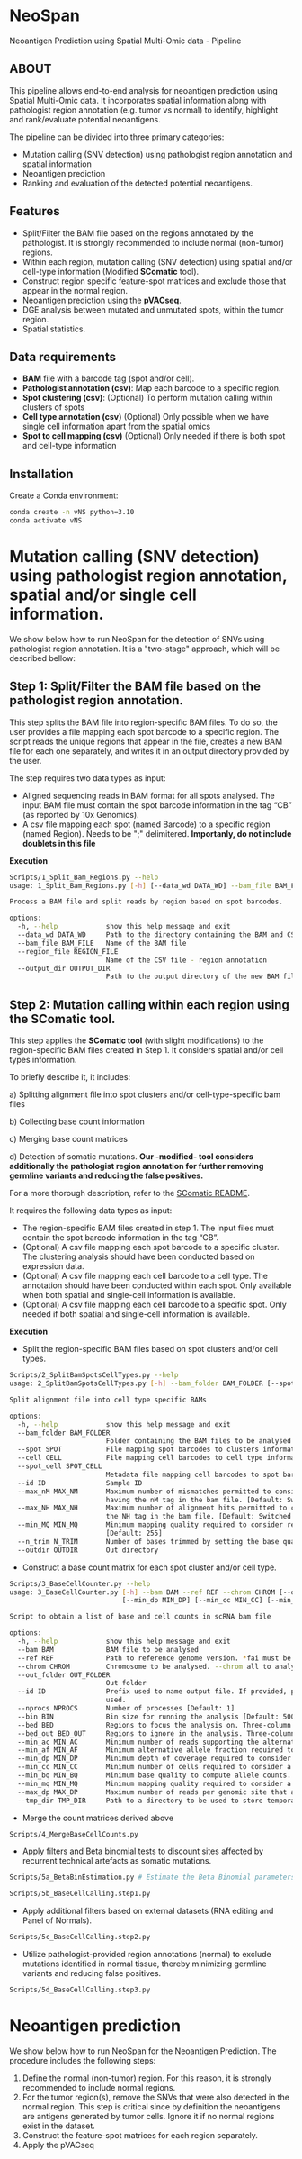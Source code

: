 # NeoSpan
Neoantigen Prediction using Spatial Multi-Omic data - Pipeline

## ABOUT
This pipeline allows end-to-end analysis for neoantigen prediction using Spatial Multi-Omic data.
It incorporates spatial information along with pathologist region annotation (e.g. tumor vs normal) to identify, highlight and rank/evaluate potential neoantigens.

The pipeline can be divided into three primary categories:
* Mutation calling (SNV detection) using pathologist region annotation and spatial information
* Neoantigen prediction
* Ranking and evaluation of the detected potential neoantigens.

## Features
- Split/Filter the BAM file based on the regions annotated by the pathologist. It is strongly recommended to include normal (non-tumor) regions.
- Within each region, mutation calling (SNV detection) using spatial and/or cell-type information (Modified **SComatic** tool).
- Construct region specific feature-spot matrices and exclude those that appear in the normal region.
- Neoantigen prediction using the **pVACseq**.
- DGE analysis between mutated and unmutated spots, within the tumor region.
- Spatial statistics.

## Data requirements
- **BAM** file with a barcode tag (spot and/or cell).
- **Pathologist annotation (csv)**: Map each barcode to a specific region.
- **Spot clustering (csv)**: (Optional) To perform mutation calling within clusters of spots
- **Cell type annotation (csv)** (Optional) Only possible when we have single cell information apart from the spatial omics
- **Spot to cell mapping (csv)** (Optional) Only needed if there is both spot and cell-type information

## Installation
Create a Conda environment:
```bash
conda create -n vNS python=3.10
conda activate vNS
```

# Mutation calling (SNV detection) using pathologist region annotation, spatial and/or single cell information.

We show below how to run NeoSpan for the detection of SNVs using pathologist region annotation. It is a "two-stage" approach, which will be described bellow:

## Step 1: Split/Filter the BAM file based on the pathologist region annotation.
This step splits the BAM file into region-specific BAM files. To do so, the user provides a file mapping each spot barcode to a specific region. The script reads the unique regions that appear in the file, creates a new BAM file for each one separately, and writes it in an output directory provided by the user.

The step requires two data types as input:
* Aligned sequencing reads in BAM format for all spots analysed. The input BAM file must contain the spot barcode information in the tag “CB” (as reported by 10x Genomics).
* A csv file mapping each spot (named Barcode) to a specific region (named Region). Needs to be ";" delimitered. **Importanly, do not include doublets in this file**

**Execution**
```bash
Scripts/1_Split_Bam_Regions.py --help
usage: 1_Split_Bam_Regions.py [-h] [--data_wd DATA_WD] --bam_file BAM_FILE --region_file REGION_FILE --output_dir OUTPUT_DIR

Process a BAM file and split reads by region based on spot barcodes.

options:
  -h, --help            show this help message and exit
  --data_wd DATA_WD     Path to the directory containing the BAM and CSV files.
  --bam_file BAM_FILE   Name of the BAM file
  --region_file REGION_FILE
                        Name of the CSV file - region annotation
  --output_dir OUTPUT_DIR
                        Path to the output directory of the new BAM files.

```

## Step 2: Mutation calling within each region using the SComatic tool.
This step applies the **SComatic tool** (with slight modifications) to the region-specific BAM files created in Step 1. It considers spatial and/or cell types information.

To briefly describe it, it includes:

a) Splitting alignment file into spot clusters and/or cell-type-specific bam files

b) Collecting base count information

c) Merging base count matrices

d) Detection of somatic mutations. **Our -modified- tool considers additionally the pathologist region annotation for further removing germline variants and reducing the false positives.**

For a more thorough description, refer to the [SComatic README](https://github.com/cortes-ciriano-lab/SComatic/blob/main/README.md#detection-of-somatic-mutations-in-single-cell-data-sets-using-scomatic).

It requires the following data types as input:
* The region-specific BAM files created in step 1. The input files must contain the spot barcode information in the tag “CB”.
* (Optional) A csv file mapping each spot barcode to a specific cluster. The clustering analysis should have been conducted based on expression data.
* (Optional) A csv file mapping each cell barcode to a cell type. The annotation should have been conducted within each spot. Only available when both spatial and single-cell information is available.
* (Optional) A csv file mapping each cell barcode to a specific spot. Only needed if both spatial and single-cell information is available.

**Execution**
- Split the region-specific BAM files based on spot clusters and/or cell types.
```bash
Scripts/2_SplitBamSpotsCellTypes.py --help
usage: 2_SplitBamSpotsCellTypes.py [-h] --bam_folder BAM_FOLDER [--spot SPOT] [--cell CELL] [--spot_cell SPOT_CELL] [--id ID] [--max_nM MAX_NM] [--max_NH MAX_NH] [--min_MQ MIN_MQ] [--n_trim N_TRIM] [--outdir OUTDIR]

Split alignment file into cell type specific BAMs

options:
  -h, --help            show this help message and exit
  --bam_folder BAM_FOLDER
                        Folder containing the BAM files to be analysed (Sorted by coordinate)
  --spot SPOT           File mapping spot barcodes to clusters information
  --cell CELL           File mapping cell barcodes to cell type information
  --spot_cell SPOT_CELL
                        Metadata file mapping cell barcodes to spot barcodes
  --id ID               Sample ID
  --max_nM MAX_NM       Maximum number of mismatches permitted to consider reads for analysis. By default, this filter is switched off, although we recommed using --max_nM 5. If applied, this filter requires
                        having the nM tag in the bam file. [Default: Switched off]
  --max_NH MAX_NH       Maximum number of alignment hits permitted to consider reads for analysis. By default, this filter is switched off, although we recommend using --max_NH 1. This filter requires having
                        the NH tag in the bam file. [Default: Switched off]
  --min_MQ MIN_MQ       Minimum mapping quality required to consider reads for analysis. Set this value to 0 to switch this filter off. --min_MQ 255 is recommended for RNA data, and --min_MQ 30 for DNA data.
                        [Default: 255]
  --n_trim N_TRIM       Number of bases trimmed by setting the base quality to 0 at the beginning and end of each read [Default: 0]
  --outdir OUTDIR       Out directory
```

- Construct a base count matrix for each spot cluster and/or cell type.
```bash
Scripts/3_BaseCellCounter.py --help
usage: 3_BaseCellCounter.py [-h] --bam BAM --ref REF --chrom CHROM [--out_folder OUT_FOLDER] [--id ID] [--nprocs NPROCS] [--bin BIN] [--bed BED] [--bed_out BED_OUT] [--min_ac MIN_AC] [--min_af MIN_AF]
                            [--min_dp MIN_DP] [--min_cc MIN_CC] [--min_bq MIN_BQ] [--min_mq MIN_MQ] [--max_dp MAX_DP] [--tmp_dir TMP_DIR]

Script to obtain a list of base and cell counts in scRNA bam file

options:
  -h, --help            show this help message and exit
  --bam BAM             BAM file to be analysed
  --ref REF             Path to reference genome version. *fai must be available in the same directory as the reference genome file
  --chrom CHROM         Chromosome to be analysed. --chrom all to analyse all chromosomes
  --out_folder OUT_FOLDER
                        Out folder
  --id ID               Prefix used to name output file. If provided, please conform with the following format: *.[cell_type] . Example: sample1.t_cell. If not provided, the basename of the BAM file will be
                        used.
  --nprocs NPROCS       Number of processes [Default: 1]
  --bin BIN             Bin size for running the analysis [Default: 50000]
  --bed BED             Regions to focus the analysis on. Three-column bed file listing the chromosome, start and end for those regions to be analysed.
  --bed_out BED_OUT     Regions to ignore in the analysis. Three-column bed file listing the chromosome, start and end for those regions to be ignored.
  --min_ac MIN_AC       Minimum number of reads supporting the alternative allele required to consider a genomic site for mutation calling. Default: 0
  --min_af MIN_AF       Minimum alternative allele fraction required to consider a genomic site for mutation calling. Default = 0
  --min_dp MIN_DP       Minimum depth of coverage required to consider a genomic site for mutation calling. Default: 5
  --min_cc MIN_CC       Minimum number of cells required to consider a genomic site for mutation calling. Default: 5
  --min_bq MIN_BQ       Minimum base quality to compute allele counts. Default: 20
  --min_mq MIN_MQ       Minimum mapping quality required to consider a read for analysis. Default: 255
  --max_dp MAX_DP       Maximum number of reads per genomic site that are read in the pileup (to save time and memory). Set to zero to remove the limit.
  --tmp_dir TMP_DIR     Path to a directory to be used to store temporary files during processing
```

- Merge the count matrices derived above
```bash
Scripts/4_MergeBaseCellCounts.py
```


- Apply filters and Beta binomial tests to discount sites affected by recurrent technical artefacts as somatic mutations.

```bash
Scripts/5a_BetaBinEstimation.py # Estimate the Beta Binomial parameters

Scripts/5b_BaseCellCalling.step1.py
```

- Apply additional filters based on external datasets (RNA editing and Panel of Normals).
```bash
Scripts/5c_BaseCellCalling.step2.py

```

- Utilize pathologist-provided region annotations (normal) to exclude mutations identified in normal tissue, thereby minimizing germline variants and reducing false positives.
```bash
Scripts/5d_BaseCellCalling.step3.py

```


# Neoantigen prediction

We show below how to run NeoSpan for the Neoantigen Prediction. The procedure includes the following steps:
1) Define the normal (non-tumor) region. For this reason, it is strongly recommended to include normal regions.
2) For the tumor region(s), remove the SNVs that were also detected in the normal region. This step is critical since by definition the neoantigens are antigens generated by tumor cells. Ignore it if no normal regions exist in the dataset.
2) Construct the feature-spot matrices for each region separately.
3) Apply the pVACseq 

